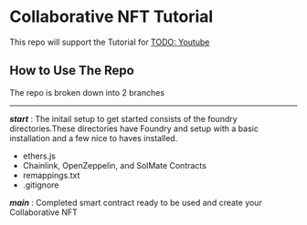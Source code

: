 # Collaborative NFT Tutorial
This repo will support the Tutorial for [TODO: Youtube](https://www.youtube.com/chainlink)

## How to Use The Repo



The repo is broken down into 2 branches
___
_**start**_ : The initail setup to get started consists of the foundry directories.These directories have Foundry and setup with a basic installation and a few nice to haves installed. 
- ethers.js 
- Chainlink, OpenZeppelin, and SolMate Contracts
- remappings.txt
- .gitignore

_**main**_ : Completed smart contract ready to be used and create your Collaborative NFT
